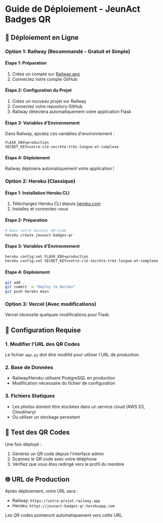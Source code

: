 # Guide de Déploiement - JeunAct Badges QR

## 🚀 Déploiement en Ligne

### Option 1: Railway (Recommandé - Gratuit et Simple)

#### Étape 1: Préparation
1. Créez un compte sur [Railway.app](https://railway.app)
2. Connectez votre compte GitHub

#### Étape 2: Configuration du Projet
1. Créez un nouveau projet sur Railway
2. Connectez votre repository GitHub
3. Railway détectera automatiquement votre application Flask

#### Étape 3: Variables d'Environnement
Dans Railway, ajoutez ces variables d'environnement :
```
FLASK_ENV=production
SECRET_KEY=votre-clé-secrète-très-longue-et-complexe
```

#### Étape 4: Déploiement
Railway déploiera automatiquement votre application !

### Option 2: Heroku (Classique)

#### Étape 1: Installation Heroku CLI
1. Téléchargez Heroku CLI depuis [heroku.com](https://devcenter.heroku.com/articles/heroku-cli)
2. Installez et connectez-vous

#### Étape 2: Préparation
```bash
# Dans votre dossier QR-Code
heroku create jeunact-badges-qr
```

#### Étape 3: Variables d'Environnement
```bash
heroku config:set FLASK_ENV=production
heroku config:set SECRET_KEY=votre-clé-secrète-très-longue-et-complexe
```

#### Étape 4: Déploiement
```bash
git add .
git commit -m "Deploy to Heroku"
git push heroku main
```

### Option 3: Vercel (Avec modifications)

Vercel nécessite quelques modifications pour Flask.

## 🔧 Configuration Requise

### 1. Modifier l'URL des QR Codes
Le fichier `app.py` doit être modifié pour utiliser l'URL de production.

### 2. Base de Données
- Railway/Heroku utilisent PostgreSQL en production
- Modification nécessaire du fichier de configuration

### 3. Fichiers Statiques
- Les photos doivent être stockées dans un service cloud (AWS S3, Cloudinary)
- Ou utiliser un stockage persistant

## 📱 Test des QR Codes

Une fois déployé :
1. Générez un QR code depuis l'interface admin
2. Scannez le QR code avec votre téléphone
3. Vérifiez que vous êtes redirigé vers le profil du membre

## 🌐 URL de Production

Après déploiement, votre URL sera :
- Railway: `https://votre-projet.railway.app`
- Heroku: `https://jeunact-badges-qr.herokuapp.com`

Les QR codes pointeront automatiquement vers cette URL.

